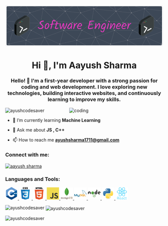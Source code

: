 ![logo](https://github.com/Ayushcodesaver/Ayushcodesaver/blob/main/github-header-image%20(1).png)

<h1 align="center">Hi 👋, I'm Aayush Sharma</h1>
<h3 align="center">Hello! 👋 I'm a first-year developer with a strong passion for coding and web development. I love exploring new technologies, building interactive websites, and continuously learning to improve my skills.</h3>
<img align="right" alt="coding" width=300 boder-radius=10 src="https://st5.depositphotos.com/1026266/70938/i/450/depositphotos_709385400-stock-photo-faceless-hacker-programmer-inscription-binary.jpg">
<p align="left"> <img src="https://komarev.com/ghpvc/?username=ayushcodesaver&label=Profile%20views&color=0e75b6&style=flat" alt="ayushcodesaver" /> </p>

- 🌱 I’m currently learning **Machine Learning**

- 💬 Ask me about **JS , C++**

- 📫 How to reach me **ayushsharma1711@gmail.com**

<h3 align="left">Connect with me:</h3>
<p align="left">
<a href="https://linkedin.com/in/aayush sharma" target="blank"><img align="center" src="https://raw.githubusercontent.com/rahuldkjain/github-profile-readme-generator/master/src/images/icons/Social/linked-in-alt.svg" alt="aayush sharma" height="30" width="40" /></a>
</p>

<h3 align="left">Languages and Tools:</h3>
<p align="left"> <a href="https://www.w3schools.com/cpp/" target="_blank" rel="noreferrer"> <img src="https://raw.githubusercontent.com/devicons/devicon/master/icons/cplusplus/cplusplus-original.svg" alt="cplusplus" width="40" height="40"/> </a> <a href="https://www.w3schools.com/css/" target="_blank" rel="noreferrer"> <img src="https://raw.githubusercontent.com/devicons/devicon/master/icons/css3/css3-original-wordmark.svg" alt="css3" width="40" height="40"/> </a> <a href="https://www.w3.org/html/" target="_blank" rel="noreferrer"> <img src="https://raw.githubusercontent.com/devicons/devicon/master/icons/html5/html5-original-wordmark.svg" alt="html5" width="40" height="40"/> </a> <a href="https://developer.mozilla.org/en-US/docs/Web/JavaScript" target="_blank" rel="noreferrer"> <img src="https://raw.githubusercontent.com/devicons/devicon/master/icons/javascript/javascript-original.svg" alt="javascript" width="40" height="40"/> </a> <a href="https://www.mongodb.com/" target="_blank" rel="noreferrer"> <img src="https://raw.githubusercontent.com/devicons/devicon/master/icons/mongodb/mongodb-original-wordmark.svg" alt="mongodb" width="40" height="40"/> </a> <a href="https://www.mysql.com/" target="_blank" rel="noreferrer"> <img src="https://raw.githubusercontent.com/devicons/devicon/master/icons/mysql/mysql-original-wordmark.svg" alt="mysql" width="40" height="40"/> </a> <a href="https://nodejs.org" target="_blank" rel="noreferrer"> <img src="https://raw.githubusercontent.com/devicons/devicon/master/icons/nodejs/nodejs-original-wordmark.svg" alt="nodejs" width="40" height="40"/> </a> <a href="https://www.python.org" target="_blank" rel="noreferrer"> <img src="https://raw.githubusercontent.com/devicons/devicon/master/icons/python/python-original.svg" alt="python" width="40" height="40"/> </a> <a href="https://reactjs.org/" target="_blank" rel="noreferrer"> <img src="https://raw.githubusercontent.com/devicons/devicon/master/icons/react/react-original-wordmark.svg" alt="react" width="40" height="40"/> </a> </p>

<p><img align="left" src="https://github-readme-stats.vercel.app/api/top-langs?username=ayushcodesaver&show_icons=true&locale=en&layout=compact" alt="ayushcodesaver" /></p>

<p>&nbsp;<img align="center" src="https://github-readme-stats.vercel.app/api?username=ayushcodesaver&show_icons=true&locale=en" alt="ayushcodesaver" /></p>

<p><img align="center" src="https://github-readme-streak-stats.herokuapp.com/?user=ayushcodesaver&" alt="ayushcodesaver" /></p>
